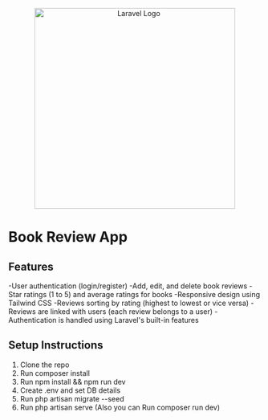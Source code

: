 <p align="center"><a href="https://laravel.com" target="_blank"><img src="https://raw.githubusercontent.com/laravel/art/master/logo-lockup/5%20SVG/2%20CMYK/1%20Full%20Color/laravel-logolockup-cmyk-red.svg" width="400" alt="Laravel Logo"></a></p>

# Book Review App

## Features
-User authentication (login/register)
-Add, edit, and delete book reviews
-Star ratings (1 to 5) and average ratings for books
-Responsive design using Tailwind CSS
-Reviews sorting by rating (highest to lowest or vice versa)
-Reviews are linked with users (each review belongs to a user)
-Authentication is handled using Laravel's built-in features

## Setup Instructions
1. Clone the repo
2. Run composer install
3. Run npm install && npm run dev
4. Create .env and set DB details
5. Run php artisan migrate --seed
6. Run php artisan serve (Also you can Run composer run dev)
